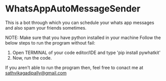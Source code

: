 # WhatsAppAutoMessageSender
This is a bot through which you can schedule your whats app messages and also spam your friends sometimes.

NOTE: Make sure that you have python installed in your machine
Follow the below steps to run the program without fail:

1. Open TERMINAL of your code editor/IDE and type 'pip install pywhatkit'
2. Now, run the code.

If you aren't able to run the program then, feel free to conact me at sathvikagadipally@gmail.com
